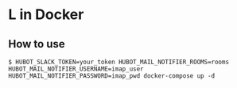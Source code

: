 # L in Docker

How to use
----------

    $ HUBOT_SLACK_TOKEN=your_token HUBOT_MAIL_NOTIFIER_ROOMS=rooms HUBOT_MAIL_NOTIFIER_USERNAME=imap_user HUBOT_MAIL_NOTIFIER_PASSWORD=imap_pwd docker-compose up -d
